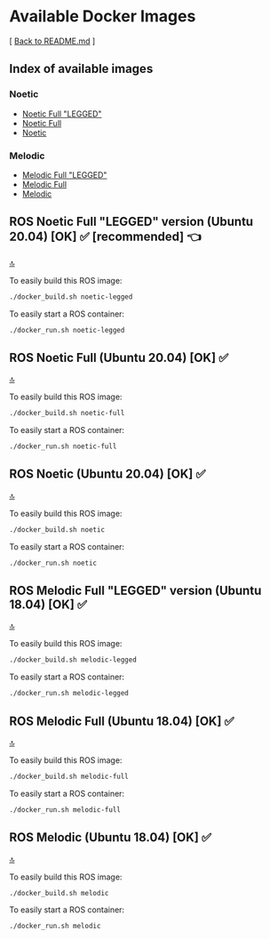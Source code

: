 # Available Docker Images
[ [Back to README.md](README.md) ]

## Index of available images

### **Noetic**
- [Noetic Full "LEGGED"](#ros-noetic-full-legged-version-ubuntu-2004-ok-✅-recommended-👈)
- [Noetic Full](#ros-noetic-full-ubuntu-2004-ok-✅)
- [Noetic](#ros-noetic-ubuntu-2004-ok-✅)

### **Melodic**
- [Melodic Full "LEGGED"](#ros-melodic-full-legged-version-ubuntu-1804-ok-✅)
- [Melodic Full](#ros-melodic-full-ubuntu-1804-ok-✅)
- [Melodic](#ros-melodic-ubuntu-1804-ok-✅)

## ROS Noetic Full "LEGGED" version (Ubuntu 20.04) [OK] ✅ [recommended] 👈
[🔝](#available-docker-images)

To easily build this ROS image:
```bash
./docker_build.sh noetic-legged
```

To easily start a ROS container:
```bash
./docker_run.sh noetic-legged
```

## ROS Noetic Full (Ubuntu 20.04) [OK] ✅
[🔝](#available-docker-images)

To easily build this ROS image:
```bash
./docker_build.sh noetic-full
```

To easily start a ROS container:
```bash
./docker_run.sh noetic-full
```

## ROS Noetic (Ubuntu 20.04) [OK] ✅
[🔝](#available-docker-images)

To easily build this ROS image:
```bash
./docker_build.sh noetic
```

To easily start a ROS container:
```bash
./docker_run.sh noetic
```

## ROS Melodic Full "LEGGED" version (Ubuntu 18.04) [OK] ✅
[🔝](#available-docker-images)

To easily build this ROS image:
```bash
./docker_build.sh melodic-legged
```

To easily start a ROS container:
```bash
./docker_run.sh melodic-legged
```

## ROS Melodic Full (Ubuntu 18.04) [OK] ✅
[🔝](#available-docker-images)

To easily build this ROS image:
```bash
./docker_build.sh melodic-full
```

To easily start a ROS container:
```bash
./docker_run.sh melodic-full
```

## ROS Melodic (Ubuntu 18.04) [OK] ✅
[🔝](#available-docker-images)

To easily build this ROS image:
```bash
./docker_build.sh melodic
```

To easily start a ROS container:
```bash
./docker_run.sh melodic
```